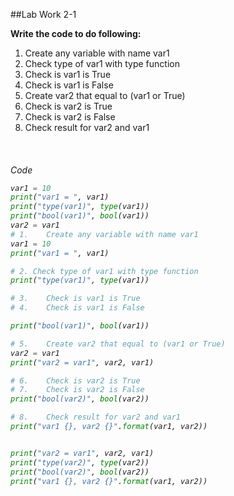
##Lab Work 2-1

<b> Write the code to do following:  </b>   
    <div>
        <ol>
            <li>Create any variable with name var1</li>
            <li>Check type of var1 with type function</li>
            <li>Check is var1 is True</li>
            <li>Check is var1 is False </li>
            <li>Create var2 that equal to (var1 or True) </li>
            <li>Check is var2 is True  </li>
            <li>Check is var2 is False </li>
            <li>Check result for var2 and var1</li>
         </ol>   
     </div>
</b>
<h6> Code </h>  

```python
var1 = 10
print("var1 = ", var1)
print("type(var1)", type(var1))
print("bool(var1)", bool(var1))
var2 = var1
# 1.	Create any variable with name var1
var1 = 10
print("var1 = ", var1)

# 2. Check type of var1 with type function
print("type(var1)", type(var1))

# 3.	Check is var1 is True
# 4.	Check is var1 is False

print("bool(var1)", bool(var1))

# 5.	Create var2 that equal to (var1 or True)
var2 = var1
print("var2 = var1", var2, var1)

# 6.	Check is var2 is True
# 7.	Check is var2 is False
print("bool(var2)", bool(var2))

# 8.	Check result for var2 and var1
print("var1 {}, var2 {}".format(var1, var2))


print("var2 = var1", var2, var1)
print("type(var2)", type(var2))
print("bool(var2)", bool(var2))
print("var1 {}, var2 {}".format(var1, var2))
```
